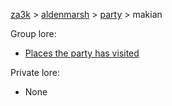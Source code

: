 [za3k](/) > [aldenmarsh](/aldenmarsh) > [party](players1.md) > makian

Group lore:

- [Places the party has visited](visited.md)

Private lore:

- None
